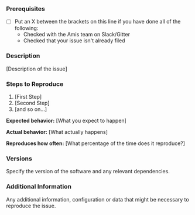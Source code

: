 <!--

Have you read Amisolution's Code of Conduct? By filing an Issue, you are expected to comply with it, including treating everyone with respect: https://github.com/ami-solution/amishop-contracts/blob/master/CONTRIBUTING.md

Do you want to ask a question? Are you looking for support? The AmiShop slack is the best place for getting support: https://amisolution.slack.com

-->

### Prerequisites

* [ ] Put an X between the brackets on this line if you have done all of the following:
    * Checked with the Amis team on Slack/Gitter
    * Checked that your issue isn't already filed

### Description

[Description of the issue]

### Steps to Reproduce

1. [First Step]
2. [Second Step]
3. [and so on...]

**Expected behavior:** [What you expect to happen]

**Actual behavior:** [What actually happens]

**Reproduces how often:** [What percentage of the time does it reproduce?]

### Versions

Specify the version of the software and any relevant dependencies.

### Additional Information

Any additional information, configuration or data that might be necessary to reproduce the issue.